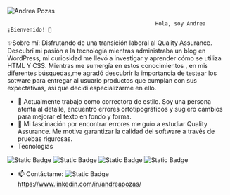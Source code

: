 
![Andrea Pozas](https://github.com/user-attachments/assets/034023d6-b524-465e-ac98-7a8147057310)

                                                   Hola, soy Andrea ¡Bienvenido! 👋
✨Sobre mí: Disfrutando de una transición laboral al Quality Assurance. Descubrí mi pasión a la tecnología mientras administraba un blog en WordPress, mi curiosidad me llevó a investigar y aprender cómo se utiliza HTML Y CSS. Mientras me sumergía en estos conocimientos , en mis diferentes búsquedas,me agradó descubrir la importancia de testear los sotware para entregar al usuario productos que cumplan con sus expectativas, así que decidí especializarme en ello.   
- 🔭   Actualmente trabajo como correctora de estilo. Soy una persona atenta al detalle, encuentro errores ortotipográficos y sugiero cambios para mejorar el texto en fondo y forma. 
- 🌱 Mi fascinación por encontrar errores me guío a estudiar Quality Assurance. Me motiva garantizar la calidad del software a través de pruebas rigurosas.
- Tecnologías

 ![Static Badge](https://img.shields.io/badge/Postman-%23FF6C37?style=for-the-badge&logo=postman&labelColor=black) 
  ![Static Badge](https://img.shields.io/badge/Jira-%230052CC?style=for-the-badge&logo=jira&labelColor=blue)
 ![Static Badge](https://img.shields.io/badge/Android%20Studio-%233DDC84?style=for-the-badge&logo=androidstudio&labelColor=black)
![Static Badge](https://img.shields.io/badge/PostgreSQL-%234169E1?style=for-the-badge&logo=postgresql&labelColor=black)


- 📫 Contáctame:
  ![Static Badge](https://img.shields.io/badge/andreapozas-%230A66C2?style=flat&logo=linkedin) https://www.linkedin.com/in/andreapozas/






<!--
**Andrea-Pozas/Andrea-Pozas** is a ✨ _special_ ✨ repository because its `README.md` (this file) appears on your GitHub profile.

Here are some ideas to get you started:

- 🔭 I’m currently working on ...
- 🌱 I’m currently learning ...
- 👯 I’m looking to collaborate on ...
- 🤔 I’m looking for help with ...
- 💬 Ask me about ...
- 📫 How to reach me: ...
- 😄 Pronouns: ...
- ⚡ Fun fact: ...
-->
